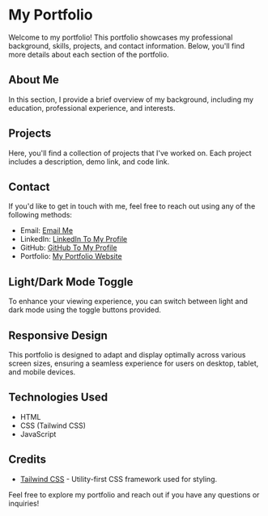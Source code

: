 # My Portfolio

Welcome to my portfolio! This portfolio showcases my professional background, skills, projects, and contact information. Below, you'll find more details about each section of the portfolio.

## About Me

In this section, I provide a brief overview of my background, including my education, professional experience, and interests.

## Projects

Here, you'll find a collection of projects that I've worked on. Each project includes a description, demo link, and code link.

## Contact

If you'd like to get in touch with me, feel free to reach out using any of the following methods:

- Email: [ Email Me](mailto:olcaytapan10@gmail.com)
- LinkedIn: [ LinkedIn To My Profile](https://www.linkedin.com/in/olcaytapan)
- GitHub: [ GitHub To My Profile](https://github.com/Olcaytp)
- Portfolio: [ My Portfolio Website](https://olcaytapan-portfolio.netlify.app/)

## Light/Dark Mode Toggle

To enhance your viewing experience, you can switch between light and dark mode using the toggle buttons provided.

## Responsive Design

This portfolio is designed to adapt and display optimally across various screen sizes, ensuring a seamless experience for users on desktop, tablet, and mobile devices.

## Technologies Used

- HTML
- CSS (Tailwind CSS)
- JavaScript

## Credits

- [Tailwind CSS](https://tailwindcss.com/) - Utility-first CSS framework used for styling.

Feel free to explore my portfolio and reach out if you have any questions or inquiries!
